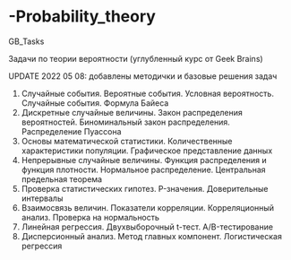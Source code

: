 # -Probability_theory
GB_Tasks

Задачи по теории вероятности (углубленный курс от Geek Brains)

UPDATE 2022 05 08: добавлены методички и базовые решения задач

1. Случайные события. Вероятные события. Условная вероятность. Случайные события. Формула Байеса
2. Дискретные случайные величины. Закон распределения вероятностей. Биноминальный закон распределения. Распределение Пуассона
3. Основы математической статистики. Количественные характеристики популяции. Графическое представление данных
4. Непрерывные случайные величины. Функция распределения и функция плотности. Нормальное распределение. Центральная предельная теорема
5. Проверка статистических гипотез. P-значения. Доверительные интервалы
6. Взаимосвязь величин. Показатели корреляции. Корреляционный анализ. Проверка на нормальность
7. Линейная регрессия. Двухвыборочный t-тест. A/B-тестирование
8. Дисперсионный анализ. Метод главных компонент. Логистическая регрессия

